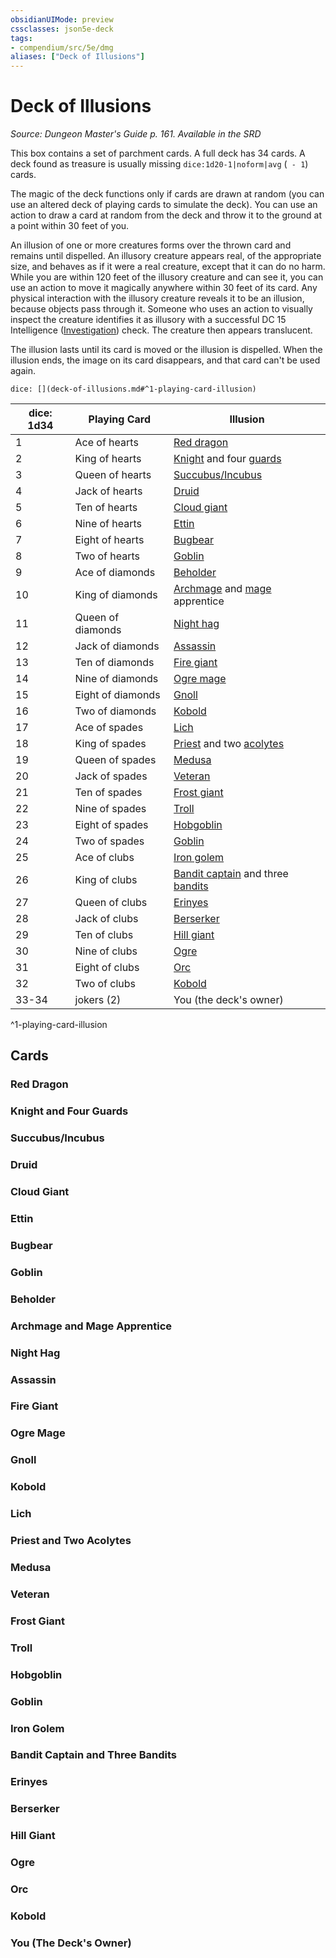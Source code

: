```yaml
---
obsidianUIMode: preview
cssclasses: json5e-deck
tags:
- compendium/src/5e/dmg
aliases: ["Deck of Illusions"]
---
```

# Deck of Illusions
*Source: Dungeon Master's Guide p. 161. Available in the <span title='Systems Reference Document (5.1)'>SRD</span>*  

This box contains a set of parchment cards. A full deck has 34 cards. A deck found as treasure is usually missing `dice:1d20-1|noform|avg` (` - 1`) cards.

The magic of the deck functions only if cards are drawn at random (you can use an altered deck of playing cards to simulate the deck). You can use an action to draw a card at random from the deck and throw it to the ground at a point within 30 feet of you.

An illusion of one or more creatures forms over the thrown card and remains until dispelled. An illusory creature appears real, of the appropriate size, and behaves as if it were a real creature, except that it can do no harm. While you are within 120 feet of the illusory creature and can see it, you can use an action to move it magically anywhere within 30 feet of its card. Any physical interaction with the illusory creature reveals it to be an illusion, because objects pass through it. Someone who uses an action to visually inspect the creature identifies it as illusory with a successful DC 15 Intelligence ([Investigation](2-Mechanics/CLI/rules/skills.md#Investigation)) check. The creature then appears translucent.

The illusion lasts until its card is moved or the illusion is dispelled. When the illusion ends, the image on its card disappears, and that card can't be used again.

`dice: [](deck-of-illusions.md#^1-playing-card-illusion)`

| dice: 1d34 | Playing Card | Illusion |
|------------|--------------|----------|
| 1 | Ace of hearts | [Red dragon](2-Mechanics/CLI/bestiary/dragon/adult-red-dragon.md) |
| 2 | King of hearts | [Knight](2-Mechanics/CLI/bestiary/humanoid/knight.md) and four [guards](2-Mechanics/CLI/bestiary/humanoid/guard.md) |
| 3 | Queen of hearts | [Succubus/Incubus](2-Mechanics/CLI/bestiary/fiend/succubus.md) |
| 4 | Jack of hearts | [Druid](2-Mechanics/CLI/bestiary/humanoid/druid.md) |
| 5 | Ten of hearts | [Cloud giant](2-Mechanics/CLI/bestiary/giant/cloud-giant.md) |
| 6 | Nine of hearts | [Ettin](2-Mechanics/CLI/bestiary/giant/ettin.md) |
| 7 | Eight of hearts | [Bugbear](2-Mechanics/CLI/bestiary/humanoid/bugbear.md) |
| 8 | Two of hearts | [Goblin](2-Mechanics/CLI/bestiary/humanoid/goblin.md) |
| 9 | Ace of diamonds | [Beholder](2-Mechanics/CLI/bestiary/aberration/beholder.md) |
| 10 | King of diamonds | [Archmage](2-Mechanics/CLI/bestiary/humanoid/archmage.md) and [mage](2-Mechanics/CLI/bestiary/humanoid/mage.md) apprentice |
| 11 | Queen of diamonds | [Night hag](2-Mechanics/CLI/bestiary/fiend/night-hag.md) |
| 12 | Jack of diamonds | [Assassin](2-Mechanics/CLI/bestiary/humanoid/assassin.md) |
| 13 | Ten of diamonds | [Fire giant](2-Mechanics/CLI/bestiary/giant/fire-giant.md) |
| 14 | Nine of diamonds | [Ogre mage](2-Mechanics/CLI/bestiary/giant/oni.md) |
| 15 | Eight of diamonds | [Gnoll](2-Mechanics/CLI/bestiary/humanoid/gnoll.md) |
| 16 | Two of diamonds | [Kobold](2-Mechanics/CLI/bestiary/humanoid/kobold.md) |
| 17 | Ace of spades | [Lich](2-Mechanics/CLI/bestiary/undead/lich.md) |
| 18 | King of spades | [Priest](2-Mechanics/CLI/bestiary/humanoid/priest.md) and two [acolytes](2-Mechanics/CLI/bestiary/humanoid/acolyte.md) |
| 19 | Queen of spades | [Medusa](2-Mechanics/CLI/bestiary/monstrosity/medusa.md) |
| 20 | Jack of spades | [Veteran](2-Mechanics/CLI/bestiary/humanoid/veteran.md) |
| 21 | Ten of spades | [Frost giant](2-Mechanics/CLI/bestiary/giant/frost-giant.md) |
| 22 | Nine of spades | [Troll](2-Mechanics/CLI/bestiary/giant/troll.md) |
| 23 | Eight of spades | [Hobgoblin](2-Mechanics/CLI/bestiary/humanoid/hobgoblin.md) |
| 24 | Two of spades | [Goblin](2-Mechanics/CLI/bestiary/humanoid/goblin.md) |
| 25 | Ace of clubs | [Iron golem](2-Mechanics/CLI/bestiary/construct/iron-golem.md) |
| 26 | King of clubs | [Bandit captain](2-Mechanics/CLI/bestiary/humanoid/bandit-captain.md) and three [bandits](2-Mechanics/CLI/bestiary/humanoid/bandit.md) |
| 27 | Queen of clubs | [Erinyes](2-Mechanics/CLI/bestiary/fiend/erinyes.md) |
| 28 | Jack of clubs | [Berserker](2-Mechanics/CLI/bestiary/humanoid/berserker.md) |
| 29 | Ten of clubs | [Hill giant](2-Mechanics/CLI/bestiary/giant/hill-giant.md) |
| 30 | Nine of clubs | [Ogre](2-Mechanics/CLI/bestiary/giant/ogre.md) |
| 31 | Eight of clubs | [Orc](2-Mechanics/CLI/bestiary/humanoid/orc.md) |
| 32 | Two of clubs | [Kobold](2-Mechanics/CLI/bestiary/humanoid/kobold.md) |
| 33-34 | jokers (2) | You (the deck's owner) |
^1-playing-card-illusion

## Cards

### Red Dragon


### Knight and Four Guards


### Succubus/Incubus


### Druid


### Cloud Giant


### Ettin


### Bugbear


### Goblin


### Beholder


### Archmage and Mage Apprentice


### Night Hag


### Assassin


### Fire Giant


### Ogre Mage


### Gnoll


### Kobold


### Lich


### Priest and Two Acolytes


### Medusa


### Veteran


### Frost Giant


### Troll


### Hobgoblin


### Goblin


### Iron Golem


### Bandit Captain and Three Bandits


### Erinyes


### Berserker


### Hill Giant


### Ogre


### Orc


### Kobold


### You (The Deck's Owner)